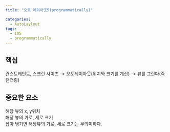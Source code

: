 ```yaml
---
title: "오토 레이아웃5(programmatically)"

categories:
  - AutoLaylout
tags:
  - IOS
  - programmatically
---
```

## 핵심
컨스트레인트, 스크린 사이즈 -> 오토레이아웃(위치와 크기를 계산) -> 뷰를 그린다(즉 랜더링)  

## 중요한 요소
해당 뷰의 x, y위치  
해당 뷰의 가로, 세로 크기  
잡아 댕기면 해당뷰의 가로, 세로 크기는 무의미하다.